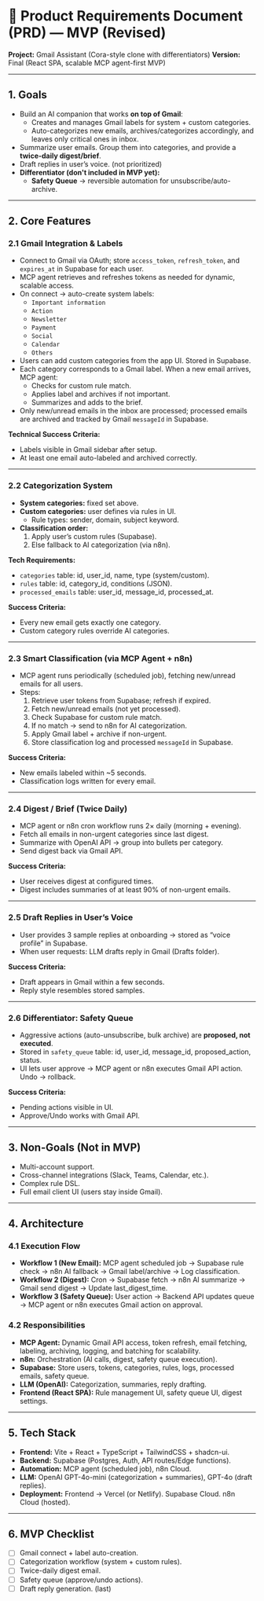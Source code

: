 # 📄 Product Requirements Document (PRD) — MVP (Revised)

**Project:** Gmail Assistant (Cora-style clone with differentiators)
**Version:** Final (React SPA, scalable MCP agent-first MVP)

---

## 1. Goals

- Build an AI companion that works **on top of Gmail**:
  - Creates and manages Gmail labels for system + custom categories.
  - Auto-categorizes new emails, archives/categorizes accordingly, and leaves only critical ones in inbox.
- Summarize user emails. Group them into categories, and provide a **twice-daily digest/brief**.
- Draft replies in user’s voice. (not prioritized)
- **Differentiator (don't included in MVP yet):**
  - **Safety Queue** → reversible automation for unsubscribe/auto-archive.

---

## 2. Core Features

### 2.1 Gmail Integration & Labels

- Connect to Gmail via OAuth; store `access_token`, `refresh_token`, and `expires_at` in Supabase for each user.
- MCP agent retrieves and refreshes tokens as needed for dynamic, scalable access.
- On connect → auto-create system labels:
  - `Important information`
  - `Action`
  - `Newsletter`
  - `Payment`
  - `Social`
  - `Calendar`
  - `Others`
- Users can add custom categories from the app UI. Stored in Supabase.
- Each category corresponds to a Gmail label. When a new email arrives, MCP agent:
  - Checks for custom rule match.
  - Applies label and archives if not important.
  - Summarizes and adds to the brief.
- Only new/unread emails in the inbox are processed; processed emails are archived and tracked by Gmail `messageId` in Supabase.

**Technical Success Criteria:**

- Labels visible in Gmail sidebar after setup.
- At least one email auto-labeled and archived correctly.

---

### 2.2 Categorization System

- **System categories:** fixed set above.
- **Custom categories:** user defines via rules in UI.
  - Rule types: sender, domain, subject keyword.
- **Classification order:**
  1. Apply user’s custom rules (Supabase).
  2. Else fallback to AI categorization (via n8n).

**Tech Requirements:**

- `categories` table: id, user_id, name, type (system/custom).
- `rules` table: id, category_id, conditions (JSON).
- `processed_emails` table: user_id, message_id, processed_at.

**Success Criteria:**

- Every new email gets exactly one category.
- Custom category rules override AI categories.

---

### 2.3 Smart Classification (via MCP Agent + n8n)

- MCP agent runs periodically (scheduled job), fetching new/unread emails for all users.
- Steps:
  1. Retrieve user tokens from Supabase; refresh if expired.
  2. Fetch new/unread emails (not yet processed).
  3. Check Supabase for custom rule match.
  4. If no match → send to n8n for AI categorization.
  5. Apply Gmail label + archive if non-urgent.
  6. Store classification log and processed `messageId` in Supabase.

**Success Criteria:**

- New emails labeled within ~5 seconds.
- Classification logs written for every email.

---

### 2.4 Digest / Brief (Twice Daily)

- MCP agent or n8n cron workflow runs 2× daily (morning + evening).
- Fetch all emails in non-urgent categories since last digest.
- Summarize with OpenAI API → group into bullets per category.
- Send digest back via Gmail API.

**Success Criteria:**

- User receives digest at configured times.
- Digest includes summaries of at least 90% of non-urgent emails.

---

### 2.5 Draft Replies in User’s Voice

- User provides 3 sample replies at onboarding → stored as “voice profile” in Supabase.
- When user requests: LLM drafts reply in Gmail (Drafts folder).

**Success Criteria:**

- Draft appears in Gmail within a few seconds.
- Reply style resembles stored samples.

---

### 2.6 Differentiator: Safety Queue

- Aggressive actions (auto-unsubscribe, bulk archive) are **proposed, not executed**.
- Stored in `safety_queue` table: id, user_id, message_id, proposed_action, status.
- UI lets user approve → MCP agent or n8n executes Gmail API action. Undo → rollback.

**Success Criteria:**

- Pending actions visible in UI.
- Approve/Undo works with Gmail API.

---

## 3. Non-Goals (Not in MVP)

- Multi-account support.
- Cross-channel integrations (Slack, Teams, Calendar, etc.).
- Complex rule DSL.
- Full email client UI (users stay inside Gmail).

---

## 4. Architecture

### 4.1 Execution Flow

- **Workflow 1 (New Email):** MCP agent scheduled job → Supabase rule check → n8n AI fallback → Gmail label/archive → Log classification.
- **Workflow 2 (Digest):** Cron → Supabase fetch → n8n AI summarize → Gmail send digest → Update last_digest_time.
- **Workflow 3 (Safety Queue):** User action → Backend API updates queue → MCP agent or n8n executes Gmail action on approval.

### 4.2 Responsibilities

- **MCP Agent:** Dynamic Gmail API access, token refresh, email fetching, labeling, archiving, logging, and batching for scalability.
- **n8n:** Orchestration (AI calls, digest, safety queue execution).
- **Supabase:** Store users, tokens, categories, rules, logs, processed emails, safety queue.
- **LLM (OpenAI):** Categorization, summaries, reply drafting.
- **Frontend (React SPA):** Rule management UI, safety queue UI, digest settings.

---

## 5. Tech Stack

- **Frontend:** Vite + React + TypeScript + TailwindCSS + shadcn-ui.
- **Backend:** Supabase (Postgres, Auth, API routes/Edge functions).
- **Automation:** MCP agent (scheduled job), n8n Cloud.
- **LLM:** OpenAI GPT-4o-mini (categorization + summaries), GPT-4o (draft replies).
- **Deployment:** Frontend → Vercel (or Netlify). Supabase Cloud. n8n Cloud (hosted).

---

## 6. MVP Checklist

- [ ] Gmail connect + label auto-creation.
- [ ] Categorization workflow (system + custom rules).
- [ ] Twice-daily digest email.
- [ ] Safety queue (approve/undo actions).
- [ ] Draft reply generation. (last)
